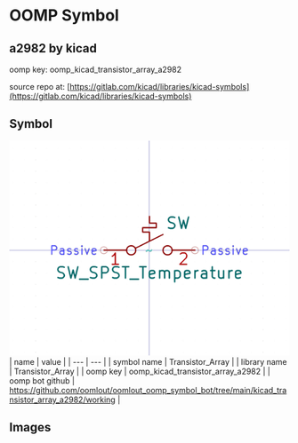 # OOMP Symbol  
## a2982  by kicad  
  
oomp key: oomp_kicad_transistor_array_a2982  
  
source repo at: [https://gitlab.com/kicad/libraries/kicad-symbols](https://gitlab.com/kicad/libraries/kicad-symbols)  
## Symbol  
  
[![working.png](working_600.png)](working.png)  
| name | value | 
| --- | --- | 
| symbol name | Transistor_Array | 
| library name | Transistor_Array | 
| oomp key | oomp_kicad_transistor_array_a2982 | 
| oomp bot github | https://github.com/oomlout/oomlout_oomp_symbol_bot/tree/main/kicad_transistor_array_a2982/working | 
## Images  
